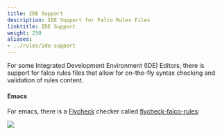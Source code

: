 ```yaml
---
title: IDE Support
description: IDE Support for Falco Rules Files
linktitle: IDE Support
weight: 250
aliases:
- ../rules/ide-support
---
```


For some Integrated Development Environment (IDE) Editors, there is support for falco rules files that allow for on-the-fly syntax checking and validation of rules content.

#### Emacs

For emacs, there is a [Flycheck](https://www.flycheck.org) checker called [flycheck-falco-rules](https://github.com/falcosecurity/flycheck-falco-rules):

![](https://github.com/falcosecurity/flycheck-falco-rules/raw/main/flycheck-falco-rules-example.png)
